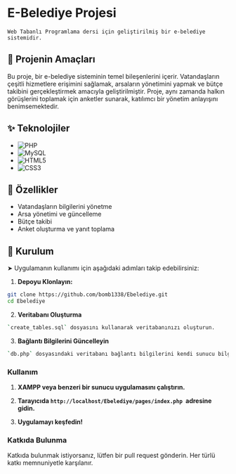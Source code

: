 # E-Belediye Projesi

`Web Tabanlı Programlama dersi için geliştirilmiş bir e-belediye sistemidir.`

## 💬 Projenin Amaçları
Bu proje, bir e-belediye sisteminin temel bileşenlerini içerir. Vatandaşların çeşitli hizmetlere erişimini sağlamak, arsaların yönetimini yapmak ve bütçe takibini gerçekleştirmek amacıyla geliştirilmiştir. Proje, aynı zamanda halkın görüşlerini toplamak için anketler sunarak, katılımcı bir yönetim anlayışını benimsemektedir.

## ✨ Teknolojiler
- ![PHP](https://img.shields.io/badge/php-%23777BB4.svg?style=for-the-badge&logo=php&logoColor=white)
- ![MySQL](https://img.shields.io/badge/mysql-%234479A1.svg?style=for-the-badge&logo=mysql&logoColor=white)
- ![HTML5](https://img.shields.io/badge/html5-%23E34F26.svg?style=for-the-badge&logo=html5&logoColor=white)
- ![CSS3](https://img.shields.io/badge/css3-%231572B6.svg?style=for-the-badge&logo=css3&logoColor=white)

## 🎉 Özellikler
* Vatandaşların bilgilerini yönetme
* Arsa yönetimi ve güncelleme
* Bütçe takibi
* Anket oluşturma ve yanıt toplama

## 🚨 Kurulum 
➤ Uygulamanın kullanımı için aşağıdaki adımları takip edebilirsiniz:

1. **Depoyu Klonlayın:**
```sh
git clone https://github.com/bomb1338/Ebelediye.git
cd Ebelediye
```
2. **Veritabanı Oluşturma**
```sh
`create_tables.sql` dosyasını kullanarak veritabanınızı oluşturun.
```
3. **Bağlantı Bilgilerini Güncelleyin**
```sh
`db.php` dosyasındaki veritabanı bağlantı bilgilerini kendi sunucu bilgilerinizle güncelleyin.
```
### Kullanım 
1. **XAMPP veya benzeri bir sunucu uygulamasını çalıştırın.**

2. **Tarayıcıda `http://localhost/Ebelediye/pages/index.php `adresine gidin.**

3. **Uygulamayı keşfedin!**

### Katkıda Bulunma
Katkıda bulunmak istiyorsanız, lütfen bir pull request gönderin. Her türlü katkı memnuniyetle karşılanır.



